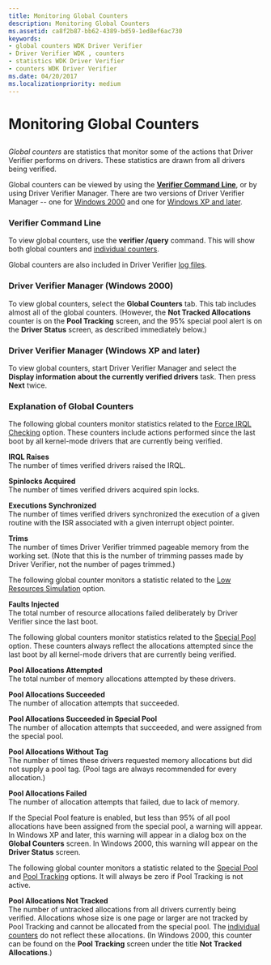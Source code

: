 ```yaml
---
title: Monitoring Global Counters
description: Monitoring Global Counters
ms.assetid: ca8f2b87-bb62-4389-bd59-1ed8ef6ac730
keywords:
- global counters WDK Driver Verifier
- Driver Verifier WDK , counters
- statistics WDK Driver Verifier
- counters WDK Driver Verifier
ms.date: 04/20/2017
ms.localizationpriority: medium
---
```


# Monitoring Global Counters


## <span id="ddk_monitoring_global_counters_tools"></span><span id="DDK_MONITORING_GLOBAL_COUNTERS_TOOLS"></span>


*Global counters* are statistics that monitor some of the actions that Driver Verifier performs on drivers. These statistics are drawn from all drivers being verified.

Global counters can be viewed by using the [**Verifier Command Line**](verifier-command-line.md), or by using Driver Verifier Manager. There are two versions of Driver Verifier Manager -- one for [Windows 2000](driver-verifier-manager--windows-2000-.md) and one for [Windows XP and later](driver-verifier-manager--windows-xp-and-later-.md).

### <span id="verifier_command_line"></span><span id="VERIFIER_COMMAND_LINE"></span>Verifier Command Line

To view global counters, use the **verifier /query** command. This will show both global counters and [individual counters](monitoring-individual-counters.md).

Global counters are also included in Driver Verifier [log files](creating-log-files.md).

### <span id="driver_verifier_manager__windows_2000_"></span><span id="DRIVER_VERIFIER_MANAGER__WINDOWS_2000_"></span>Driver Verifier Manager (Windows 2000)

To view global counters, select the **Global Counters** tab. This tab includes almost all of the global counters. (However, the **Not Tracked Allocations** counter is on the **Pool Tracking** screen, and the 95% special pool alert is on the **Driver Status** screen, as described immediately below.)

### <span id="driver_verifier_manager__windows_xp_and_later_"></span><span id="DRIVER_VERIFIER_MANAGER__WINDOWS_XP_AND_LATER_"></span>Driver Verifier Manager (Windows XP and later)

To view global counters, start Driver Verifier Manager and select the **Display information about the currently verified drivers** task. Then press **Next** twice.

### <span id="explanation_of_global_counters"></span><span id="EXPLANATION_OF_GLOBAL_COUNTERS"></span>Explanation of Global Counters

The following global counters monitor statistics related to the [Force IRQL Checking](force-irql-checking.md) option. These counters include actions performed since the last boot by all kernel-mode drivers that are currently being verified.

<span id="IRQL_Raises"></span><span id="irql_raises"></span><span id="IRQL_RAISES"></span>**IRQL Raises**  
The number of times verified drivers raised the IRQL.

<span id="Spinlocks_Acquired"></span><span id="spinlocks_acquired"></span><span id="SPINLOCKS_ACQUIRED"></span>**Spinlocks Acquired**  
The number of times verified drivers acquired spin locks.

<span id="Executions_Synchronized"></span><span id="executions_synchronized"></span><span id="EXECUTIONS_SYNCHRONIZED"></span>**Executions Synchronized**  
The number of times verified drivers synchronized the execution of a given routine with the ISR associated with a given interrupt object pointer.

<span id="Trims"></span><span id="trims"></span><span id="TRIMS"></span>**Trims**  
The number of times Driver Verifier trimmed pageable memory from the working set. (Note that this is the number of trimming passes made by Driver Verifier, not the number of pages trimmed.)

The following global counter monitors a statistic related to the [Low Resources Simulation](low-resources-simulation.md) option.

<span id="Faults_Injected"></span><span id="faults_injected"></span><span id="FAULTS_INJECTED"></span>**Faults Injected**  
The total number of resource allocations failed deliberately by Driver Verifier since the last boot.

The following global counters monitor statistics related to the [Special Pool](special-pool.md) option. These counters always reflect the allocations attempted since the last boot by all kernel-mode drivers that are currently being verified.

<span id="Pool_Allocations_Attempted"></span><span id="pool_allocations_attempted"></span><span id="POOL_ALLOCATIONS_ATTEMPTED"></span>**Pool Allocations Attempted**  
The total number of memory allocations attempted by these drivers.

<span id="Pool_Allocations_Succeeded"></span><span id="pool_allocations_succeeded"></span><span id="POOL_ALLOCATIONS_SUCCEEDED"></span>**Pool Allocations Succeeded**  
The number of allocation attempts that succeeded.

<span id="Pool_Allocations_Succeeded_in_Special_Pool"></span><span id="pool_allocations_succeeded_in_special_pool"></span><span id="POOL_ALLOCATIONS_SUCCEEDED_IN_SPECIAL_POOL"></span>**Pool Allocations Succeeded in Special Pool**  
The number of allocation attempts that succeeded, and were assigned from the special pool.

<span id="Pool_Allocations_Without_Tag"></span><span id="pool_allocations_without_tag"></span><span id="POOL_ALLOCATIONS_WITHOUT_TAG"></span>**Pool Allocations Without Tag**  
The number of times these drivers requested memory allocations but did not supply a pool tag. (Pool tags are always recommended for every allocation.)

<span id="Pool_Allocations_Failed"></span><span id="pool_allocations_failed"></span><span id="POOL_ALLOCATIONS_FAILED"></span>**Pool Allocations Failed**  
The number of allocation attempts that failed, due to lack of memory.

If the Special Pool feature is enabled, but less than 95% of all pool allocations have been assigned from the special pool, a warning will appear. In Windows XP and later, this warning will appear in a dialog box on the **Global Counters** screen. In Windows 2000, this warning will appear on the **Driver Status** screen.

The following global counter monitors a statistic related to the [Special Pool](special-pool.md) and [Pool Tracking](pool-tracking.md) options. It will always be zero if Pool Tracking is not active.

<span id="Pool_Allocations_Not_Tracked"></span><span id="pool_allocations_not_tracked"></span><span id="POOL_ALLOCATIONS_NOT_TRACKED"></span>**Pool Allocations Not Tracked**  
The number of untracked allocations from all drivers currently being verified. Allocations whose size is one page or larger are not tracked by Pool Tracking and cannot be allocated from the special pool. The [individual counters](monitoring-individual-counters.md) do not reflect these allocations. (In Windows 2000, this counter can be found on the **Pool Tracking** screen under the title **Not Tracked Allocations**.)

 

 





